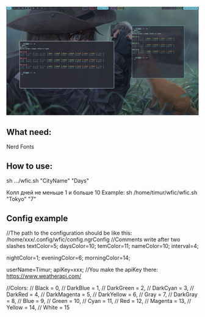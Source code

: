 ![Example](https://github.com/TimurSkovorodnikov07/wfic/blob/main/firstExample.png)

## What need:

Nerd Fonts

## How to use:

sh .../wfic.sh "CityName" "Days"

Колл дней не меньше 1 и больше 10
Example: sh /home/timur/wfic/wfic.sh "Tokyo" "7"

## Config example

//The path to the configuration should be like this: /home/xxx/.config/wfic/config.ngrConfig
//Comments write after two slashes
textColor=5;
daysColor=10;
temColor=11;
nameColor=10;
interval=4;

nightColor=1;
eveningColor=6;
morningColor=14;

userName=Timur;
apiKey=xxx;
//You make the apiKey there: https://www.weatherapi.com/

//Colors:
// Black = 0,
// DarkBlue = 1,
// DarkGreen = 2,
// DarkCyan = 3,
// DarkRed = 4,
// DarkMagenta = 5,
// DarkYellow = 6,
// Gray = 7,
// DarkGray = 8,
// Blue = 9,
// Green = 10,
// Cyan = 11,
// Red = 12,
// Magenta = 13,
// Yellow = 14,
// White = 15
